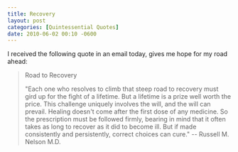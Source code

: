 ```yaml
---
title: Recovery
layout: post
categories: [Quintessential Quotes]
date: 2010-06-02 00:10 -0600
---
```


I received the following quote in an email today, gives me hope for my road ahead:

> Road to Recovery
>
>"Each one who resolves to climb that steep road to recovery must gird up for the fight of a lifetime. But a lifetime is a prize well worth the price. This challenge uniquely involves the will, and the will can prevail. Healing doesn't come after the first dose of any medicine. So the prescription must be followed firmly, bearing in mind that it often takes as long to recover as it did to become ill. But if made consistently and persistently, correct choices can cure."
>-- Russell M. Nelson M.D.
>

